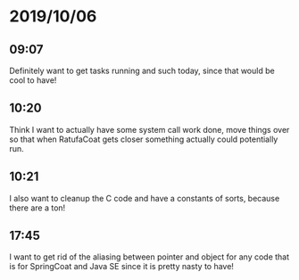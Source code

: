 # 2019/10/06

## 09:07

Definitely want to get tasks running and such today, since that would be cool
to have!

## 10:20

Think I want to actually have some system call work done, move things over so
that when RatufaCoat gets closer something actually could potentially run.

## 10:21

I also want to cleanup the C code and have a constants of sorts, because there
are a ton!

## 17:45

I want to get rid of the aliasing between pointer and object for any code that
is for SpringCoat and Java SE since it is pretty nasty to have!
